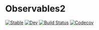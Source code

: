 # Observables2

[![Stable](https://img.shields.io/badge/docs-stable-blue.svg)](https://jkrumbiegel.github.io/Observables2.jl/stable)
[![Dev](https://img.shields.io/badge/docs-dev-blue.svg)](https://jkrumbiegel.github.io/Observables2.jl/dev)
[![Build Status](https://travis-ci.com/github/jkrumbiegel/Observables2.svg?branch=master)](https://travis-ci.com/github/jkrumbiegel/Observables2)
[![Codecov](https://codecov.io/gh/jkrumbiegel/Observables2.jl/branch/master/graph/badge.svg)](https://codecov.io/gh/jkrumbiegel/Observables2.jl)
